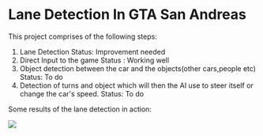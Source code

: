# Lane Detection In GTA San Andreas

This project comprises of the following steps:

1. Lane Detection 
Status: Improvement needed
2. Direct Input to the game 
Status : Working well
3. Object detection between the car and the objects(other cars,people etc) 
Status: To do
4. Detection of turns and object which will then the AI use to steer itself or change the car's speed.
Status: To do

Some results of the lane detection in action:

![](https://gph.is/g/aeGJmW4)
